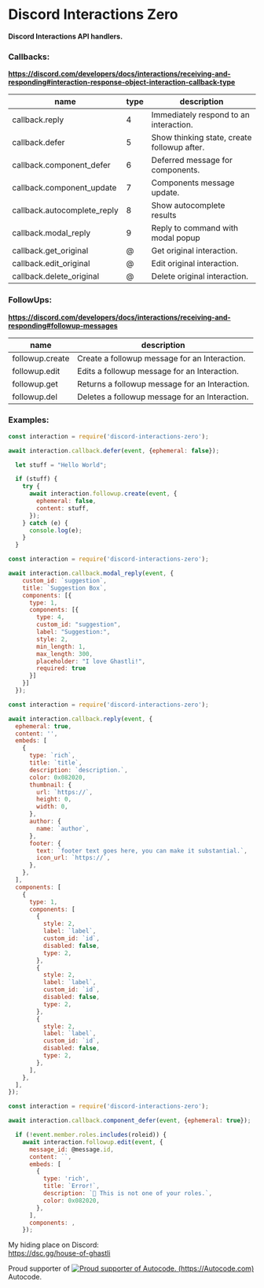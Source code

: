 # Discord Interactions Zero
**Discord Interactions API handlers.**  

### Callbacks:
**https://discord.com/developers/docs/interactions/receiving-and-responding#interaction-response-object-interaction-callback-type**  

| name | type | description |
|---|---|---|
| callback.reply  | 4 | Immediately respond to an interaction. |
| callback.defer  | 5 | Show thinking state, create followup after. |
| callback.component_defer  | 6 | Deferred message for components. |
| callback.component_update  | 7 | Components message update. |
| callback.autocomplete_reply  | 8 | Show autocomplete results |
| callback.modal_reply  | 9 | Reply to command with modal popup |
| callback.get_original  | @ | Get original interaction. |
| callback.edit_original  | @ | Edit original interaction. |
| callback.delete_original  | @ | Delete original interaction. |


### FollowUps:
**https://discord.com/developers/docs/interactions/receiving-and-responding#followup-messages**  

| name  | description  |
|---|---|
| followup.create  | Create a followup message for an Interaction.  |
| followup.edit  | Edits a followup message for an Interaction.  |
| followup.get  | Returns a followup message for an Interaction.  |
| followup.del  | Deletes a followup message for an Interaction.  |

### Examples:

```js  
const interaction = require('discord-interactions-zero');  

await interaction.callback.defer(event, {ephemeral: false});

  let stuff = "Hello World";

  if (stuff) {
    try {
      await interaction.followup.create(event, {
        ephemeral: false,
        content: stuff,
      });
    } catch (e) {
      console.log(e);
    }
  }
```  


```js  
const interaction = require('discord-interactions-zero');  

await interaction.callback.modal_reply(event, {
    custom_id: `suggestion`,
    title: `Suggestion Box`,
    components: [{
      type: 1,
      components: [{
        type: 4,
        custom_id: "suggestion",
        label: "Suggestion:",
        style: 2,
        min_length: 1,
        max_length: 300,
        placeholder: "I love Ghastli!",
        required: true
      }]
    }]
  });
```  


```js
const interaction = require('discord-interactions-zero');

await interaction.callback.reply(event, {
  ephemeral: true,
  content: '',
  embeds: [
    {
      type: `rich`,
      title: `title`,
      description: `description.`,
      color: 0x082020,
      thumbnail: {
        url: `https://`,
        height: 0,
        width: 0,
      },
      author: {
        name: `author`,
      },
      footer: {
        text: `footer text goes here, you can make it substantial.`,
        icon_url: `https://`,
      },
    },
  ],
  components: [
    {
      type: 1,
      components: [
        {
          style: 2,
          label: `label`,
          custom_id: `id`,
          disabled: false,
          type: 2,
        },
        {
          style: 2,
          label: `label`,
          custom_id: `id`,
          disabled: false,
          type: 2,
        },
        {
          style: 2,
          label: `label`,
          custom_id: `id`,
          disabled: false,
          type: 2,
        },
      ],
    },
  ],
});
```


```js
const interaction = require('discord-interactions-zero');

await interaction.callback.component_defer(event, {ephemeral: true});

  if (!event.member.roles.includes(roleid)) {
    await interaction.followup.edit(event, {
      message_id: @message.id,
      content: ``,
      embeds: [
        {
          type: 'rich',
          title: `Error!`,
          description: `🔔 This is not one of your roles.`,
          color: 0x082020,
        },
      ],
      components: ,
    });  
```  

My hiding place on Discord:  
https://dsc.gg/house-of-ghastli


Proud supporter of 
[![Proud supporter of Autocode. (https://Autocode.com)](https://content.public.files.stdlib.com/shared/static/branding/autocode-logo.svg "Autocode")](https://Autocode.com) Autocode.
